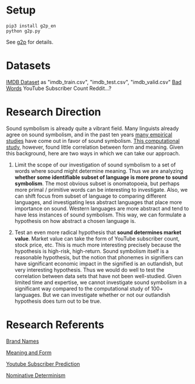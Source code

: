 # Setup
```
pip3 install g2p_en
python g2p.py
```
See [g2p](https://github.com/Kyubyong/g2p) for details.
# Datasets
[IMDB Dataset](https://www.kaggle.com/columbine/imdb-dataset-sentiment-analysis-in-csv-format) as "imdb\_train.csv", "imdb\_test.csv", "imdb\_valid.csv"
[Bad Words](https://www.cs.cmu.edu/~biglou/resources/bad-words.txt)
YouTube Subscriber Count
Reddit...?
# Research Direction
Sound symbolism is already quite a vibrant field. Many linguists already agree on sound symbolism, and in the past ten years [many empirical studies](https://www.nickkolenda.com/brand-names/#naming-step2a) have come out in favor of sound symbolism. [This computational study](https://www.aclweb.org/anthology/P19-1171.pdf), however, found little correlation between form and meaning. Given this background, here are two ways in which we can take our approach.

1) Limit the scope of our investigation of sound symbolism to a set of words where sound might determine meaning. Thus we are analyzing **whether some identifiable subset of language is more prone to sound symbolism**. The most obvious subset is onomatopoeia, but perhaps more primal / primitive words can be interesting to investigate. Also, we can shift focus from subset of language to comparing different languages, and investigating less abstract languages that place more importance on sound. Western languages are more abstract and tend to have less instances of sound symbolism. This way, we can formulate a hypothesis on how abstract a chosen language is.

2) Test an even more radical hypothesis that **sound determines market value**. Market value can take the form of YouTube subscriber count, stock price, etc. This is much more interesting precisely because the hypothesis is high-risk, high-return. Sound symbolism itself is a reasonable hypothesis, but the notion that phonemes in signifiers can have significant economic impact in the signified is an outlandish, but very interesting hypothesis. Thus we would do well to test the correlation between data sets that have not been well-studied. Given limited time and expertise, we cannot investigate sound symbolism in a significant way compared to the computational study of 100+ languages. But we can investigate whether or not our outlandish hypothesis does turn out to be true.
# Research Referents
[Brand Names](https://www.nickkolenda.com/brand-names/)

[Meaning and Form](https://www.aclweb.org/anthology/P19-1171.pdf)

[Youtube Subscriber Prediction](https://www.kaggle.com/adepvenugopal/youtube-subscriber-prediction-using-ml)

[Nominative Determinism](https://en.wikipedia.org/wiki/Nominative_determinism)

